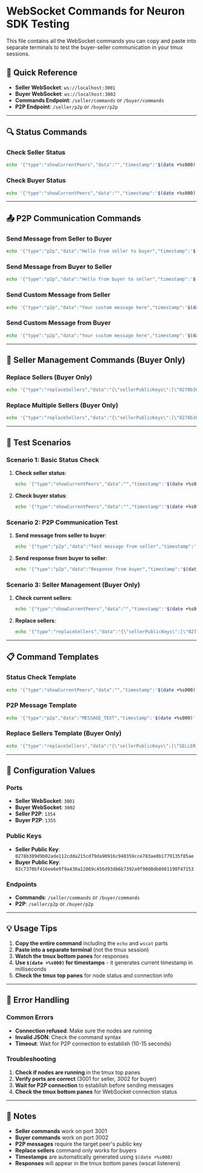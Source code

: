 # WebSocket Commands for Neuron SDK Testing

This file contains all the WebSocket commands you can copy and paste into separate terminals to test the buyer-seller communication in your tmux sessions.

## 🎯 Quick Reference

- **Seller WebSocket**: `ws://localhost:3001`
- **Buyer WebSocket**: `ws://localhost:3002`
- **Commands Endpoint**: `/seller/commands` or `/buyer/commands`
- **P2P Endpoint**: `/seller/p2p` or `/buyer/p2p`

---

## 🔍 Status Commands

### Check Seller Status
```bash
echo '{"type":"showCurrentPeers","data":"","timestamp":'$(date +%s000)'}' | wscat -c ws://localhost:3001/seller/commands
```

### Check Buyer Status
```bash
echo '{"type":"showCurrentPeers","data":"","timestamp":'$(date +%s000)'}' | wscat -c ws://localhost:3002/buyer/commands
```

---

## 📤 P2P Communication Commands

### Send Message from Seller to Buyer
```bash
echo '{"type":"p2p","data":"Hello from seller to buyer","timestamp":'$(date +%s000)',"publicKey":"02c7370bf416ee6e9f9a430a12869c456d93db6b7392a9f90d0db8981190f47153"}' | wscat -c ws://localhost:3001/seller/p2p
```

### Send Message from Buyer to Seller
```bash
echo '{"type":"p2p","data":"Hello from buyer to seller","timestamp":'$(date +%s000)',"publicKey":"0278b309d9b02ade112cdda215cd79da90916c940359cce783ae0b1779135f85ae"}' | wscat -c ws://localhost:3002/buyer/p2p
```

### Send Custom Message from Seller
```bash
echo '{"type":"p2p","data":"Your custom message here","timestamp":'$(date +%s000)',"publicKey":"02c7370bf416ee6e9f9a430a12869c456d93db6b7392a9f90d0db8981190f47153"}' | wscat -c ws://localhost:3001/seller/p2p
```

### Send Custom Message from Buyer
```bash
echo '{"type":"p2p","data":"Your custom message here","timestamp":'$(date +%s000)',"publicKey":"0278b309d9b02ade112cdda215cd79da90916c940359cce783ae0b1779135f85ae"}' | wscat -c ws://localhost:3002/buyer/p2p
```

---

## 🔄 Seller Management Commands (Buyer Only)

### Replace Sellers (Buyer Only)
```bash
echo '{"type":"replaceSellers","data":"{\"sellerPublicKeys\":[\"0278b309d9b02ade112cdda215cd79da90916c940359cce783ae0b1779135f85ae\"]}","timestamp":'$(date +%s000)'}' | wscat -c ws://localhost:3002/buyer/commands
```

### Replace Multiple Sellers (Buyer Only)
```bash
echo '{"type":"replaceSellers","data":"{\"sellerPublicKeys\":[\"0278b309d9b02ade112cdda215cd79da90916c940359cce783ae0b1779135f85ae\",\"02c7370bf416ee6e9f9a430a12869c456d93db6b7392a9f90d0db8981190f47153\"]}","timestamp":'$(date +%s000)'}' | wscat -c ws://localhost:3002/buyer/commands
```

---

## 🧪 Test Scenarios

### Scenario 1: Basic Status Check
1. **Check seller status**:
   ```bash
   echo '{"type":"showCurrentPeers","data":"","timestamp":'$(date +%s000)'}' | wscat -c ws://localhost:3001/seller/commands
   ```

2. **Check buyer status**:
   ```bash
   echo '{"type":"showCurrentPeers","data":"","timestamp":'$(date +%s000)'}' | wscat -c ws://localhost:3002/buyer/commands
   ```

### Scenario 2: P2P Communication Test
1. **Send message from seller to buyer**:
   ```bash
   echo '{"type":"p2p","data":"Test message from seller","timestamp":'$(date +%s000)',"publicKey":"02c7370bf416ee6e9f9a430a12869c456d93db6b7392a9f90d0db8981190f47153"}' | wscat -c ws://localhost:3001/seller/p2p
   ```

2. **Send response from buyer to seller**:
   ```bash
   echo '{"type":"p2p","data":"Response from buyer","timestamp":'$(date +%s000)',"publicKey":"0278b309d9b02ade112cdda215cd79da90916c940359cce783ae0b1779135f85ae"}' | wscat -c ws://localhost:3002/buyer/p2p
   ```

### Scenario 3: Seller Management (Buyer Only)
1. **Check current sellers**:
   ```bash
   echo '{"type":"showCurrentPeers","data":"","timestamp":'$(date +%s000)'}' | wscat -c ws://localhost:3002/buyer/commands
   ```

2. **Replace sellers**:
   ```bash
   echo '{"type":"replaceSellers","data":"{\"sellerPublicKeys\":[\"0278b309d9b02ade112cdda215cd79da90916c940359cce783ae0b1779135f85ae\"]}","timestamp":'$(date +%s000)'}' | wscat -c ws://localhost:3002/buyer/commands
   ```

---

## 📋 Command Templates

### Status Check Template
```bash
echo '{"type":"showCurrentPeers","data":"","timestamp":'$(date +%s000)'}' | wscat -c ws://localhost:PORT/ROLE/commands
```

### P2P Message Template
```bash
echo '{"type":"p2p","data":"MESSAGE_TEXT","timestamp":'$(date +%s000)',"publicKey":"TARGET_PUBLIC_KEY"}' | wscat -c ws://localhost:PORT/ROLE/p2p
```

### Replace Sellers Template (Buyer Only)
```bash
echo '{"type":"replaceSellers","data":"{\"sellerPublicKeys\":[\"SELLER_PUBLIC_KEY\"]}","timestamp":'$(date +%s000)'}' | wscat -c ws://localhost:3002/buyer/commands
```

---

## 🔧 Configuration Values

### Ports
- **Seller WebSocket**: `3001`
- **Buyer WebSocket**: `3002`
- **Seller P2P**: `1354`
- **Buyer P2P**: `1355`

### Public Keys
- **Seller Public Key**: `0278b309d9b02ade112cdda215cd79da90916c940359cce783ae0b1779135f85ae`
- **Buyer Public Key**: `02c7370bf416ee6e9f9a430a12869c456d93db6b7392a9f90d0db8981190f47153`

### Endpoints
- **Commands**: `/seller/commands` or `/buyer/commands`
- **P2P**: `/seller/p2p` or `/buyer/p2p`

---

## 💡 Usage Tips

1. **Copy the entire command** including the `echo` and `wscat` parts
2. **Paste into a separate terminal** (not the tmux session)
3. **Watch the tmux bottom panes** for responses
4. **Use `$(date +%s000)` for timestamps** - it generates current timestamp in milliseconds
5. **Check the tmux top panes** for node status and connection info

---

## 🚨 Error Handling

### Common Errors
- **Connection refused**: Make sure the nodes are running
- **Invalid JSON**: Check the command syntax
- **Timeout**: Wait for P2P connection to establish (10-15 seconds)

### Troubleshooting
1. **Check if nodes are running** in the tmux top panes
2. **Verify ports are correct** (3001 for seller, 3002 for buyer)
3. **Wait for P2P connection** to establish before sending messages
4. **Check the tmux bottom panes** for WebSocket connection status

---

## 📝 Notes

- **Seller commands** work on port 3001
- **Buyer commands** work on port 3002
- **P2P messages** require the target peer's public key
- **Replace sellers** command only works for buyers
- **Timestamps** are automatically generated using `$(date +%s000)`
- **Responses** will appear in the tmux bottom panes (wscat listeners)

